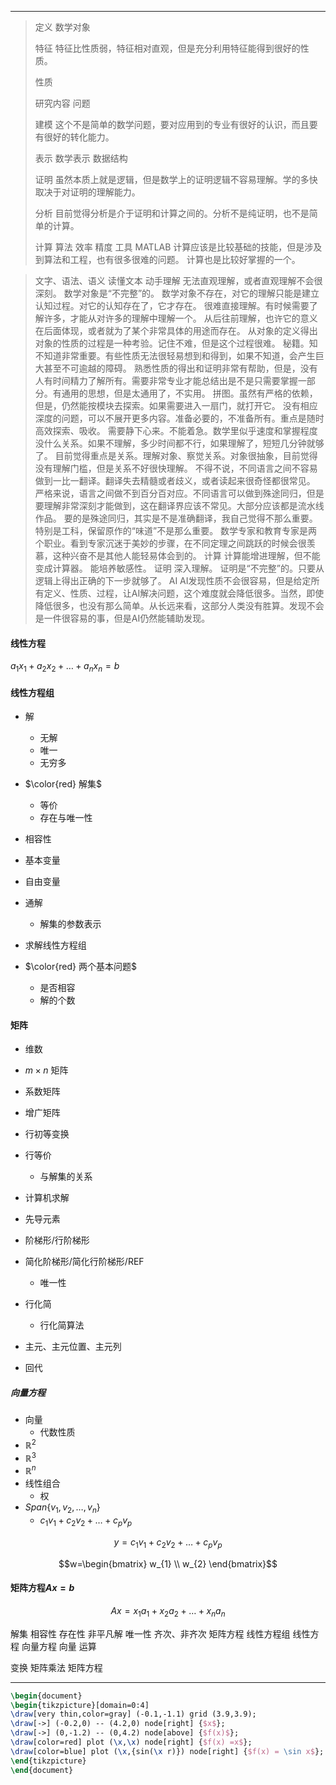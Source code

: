 
---

> 定义
> 	数学对象
> 
> 特征
> 	特征比性质弱，特征相对直观，但是充分利用特征能得到很好的性质。
> 
> 性质
> 
> 研究内容
> 问题
> 
> 建模
> 	这个不是简单的数学问题，要对应用到的专业有很好的认识，而且要有很好的转化能力。
> 
> 表示
> 	数学表示
> 	数据结构
> 
> 证明
> 	虽然本质上就是逻辑，但是数学上的证明逻辑不容易理解。学的多快取决于对证明的理解能力。
> 
> 分析
> 	目前觉得分析是介于证明和计算之间的。分析不是纯证明，也不是简单的计算。
> 
> 计算
> 	算法
> 		效率
> 	精度
> 	工具
> 		MATLAB
> 	计算应该是比较基础的技能，但是涉及到算法和工程，也有很多很难的问题。
> 	计算也是比较好掌握的一个。

> 文字、语法、语义
> 读懂文本
> 动手理解
> 	无法直观理解，或者直观理解不会很深刻。
> 	数学对象是“不完整”的。
> 	数学对象不存在，对它的理解只能是建立认知过程。对它的认知存在了，它才存在。
> 	很难直接理解。有时候需要了解许多，才能从对许多的理解中理解一个。
> 	从后往前理解，也许它的意义在后面体现，或者就为了某个非常具体的用途而存在。
> 	从对象的定义得出对象的性质的过程是一种考验。记住不难，但是这个过程很难。
> 	秘籍。知不知道非常重要。有些性质无法很轻易想到和得到，如果不知道，会产生巨大甚至不可逾越的障碍。
> 	熟悉性质的得出和证明非常有帮助，但是，没有人有时间精力了解所有。需要非常专业才能总结出是不是只需要掌握一部分。有通用的思想，但是太通用了，不实用。
> 	拼图。虽然有严格的依赖，但是，仍然能按模块去探索。如果需要进入一扇门，就打开它。
> 	没有相应深度的问题，可以不展开更多内容。准备必要的，不准备所有。重点是随时高效探索、吸收。
> 	需要静下心来。不能着急。数学里似乎速度和掌握程度没什么关系。如果不理解，多少时间都不行，如果理解了，短短几分钟就够了。
> 		目前觉得重点是关系。理解对象、察觉关系。对象很抽象，目前觉得没有理解门槛，但是关系不好很快理解。
> 	不得不说，不同语言之间不容易做到一比一翻译。翻译失去精髓或者歧义，或者读起来很奇怪都很常见。
> 		严格来说，语言之间做不到百分百对应。不同语言可以做到殊途同归，但是要理解非常深刻才能做到，这在翻译界应该不常见。大部分应该都是流水线作品。
> 			要的是殊途同归，其实是不是准确翻译，我自己觉得不那么重要。特别是工科，保留原作的“味道”不是那么重要。
> 	数学专家和教育专家是两个职业。看到专家沉迷于美妙的步骤，在不同定理之间跳跃的时候会很羡慕，这种兴奋不是其他人能轻易体会到的。
> 	计算
> 		计算能增进理解，但不能变成计算器。
> 		能培养敏感性。
> 	证明
> 		深入理解。
> 		证明是“不完整”的。只要从逻辑上得出正确的下一步就够了。
> 	AI
> 		AI发现性质不会很容易，但是给定所有定义、性质、过程，让AI解决问题，这个难度就会降低很多。当然，即使降低很多，也没有那么简单。从长远来看，这部分人类没有胜算。发现不会是一件很容易的事，但是AI仍然能辅助发现。


#### 线性方程

$a_{1}x_{1}+a_{2}x_{2}+\dots+a_{n}x_{n}=b$

#### 线性方程组

* 解
	* 无解
	* 唯一
	* 无穷多
* $\color{red} 解集$
	* 等价
	* 存在与唯一性
* 相容性
* 基本变量
* 自由变量
* 通解
	* 解集的参数表示

* 求解线性方程组
* $\color{red} 两个基本问题$
	* 是否相容
	* 解的个数

#### 矩阵

* 维数
* $m\times n$ 矩阵

* 系数矩阵
* 增广矩阵

* 行初等变换
* 行等价
	* 与解集的关系

* 计算机求解

* 先导元素
* 阶梯形/行阶梯形
* 简化阶梯形/简化行阶梯形/REF
	* 唯一性
* 行化简
	* 行化简算法
* 主元、主元位置、主元列
* 回代

##### 向量方程

* 向量
	* 代数性质
* $\mathbb R^2$
* $\mathbb R^3$
* $\mathbb R^n$
* 线性组合
	* 权
* $Span\{v_{1}, v_{2}, \dots, v_{n}\}$
	* $c_{1}v_{1} + c_{2}v_{2} + \dots + c_{p}v_{p}$

$$
y = c_{1}v_{1} + c_{2}v_{2} + \dots + c_{p}v_{p}
$$

$$w=\begin{bmatrix}
w_{1} \\
w_{2}
\end{bmatrix}$$

#### 矩阵方程$Ax=b$

$$
Ax = x_{1}a_{1} + x_{2}a_{2} + \dots + x_{n}a_{n}
$$

解集
	相容性
		存在性
	非平凡解
		唯一性
	齐次、非齐次
	矩阵方程
		线性方程组
			线性方程
		向量方程
			向量
				运算

变换
	矩阵乘法
		矩阵方程

---

```tikz 
\begin{document} 
\begin{tikzpicture}[domain=0:4] 
\draw[very thin,color=gray] (-0.1,-1.1) grid (3.9,3.9); 
\draw[->] (-0.2,0) -- (4.2,0) node[right] {$x$}; 
\draw[->] (0,-1.2) -- (0,4.2) node[above] {$f(x)$}; 
\draw[color=red] plot (\x,\x) node[right] {$f(x) =x$}; 
\draw[color=blue] plot (\x,{sin(\x r)}) node[right] {$f(x) = \sin x$}; \draw[color=orange] plot (\x,{0.05*exp(\x)}) node[right] {$f(x) = \frac{1}{20} \mathrm e^x$}; 
\end{tikzpicture} 
\end{document} 
```




